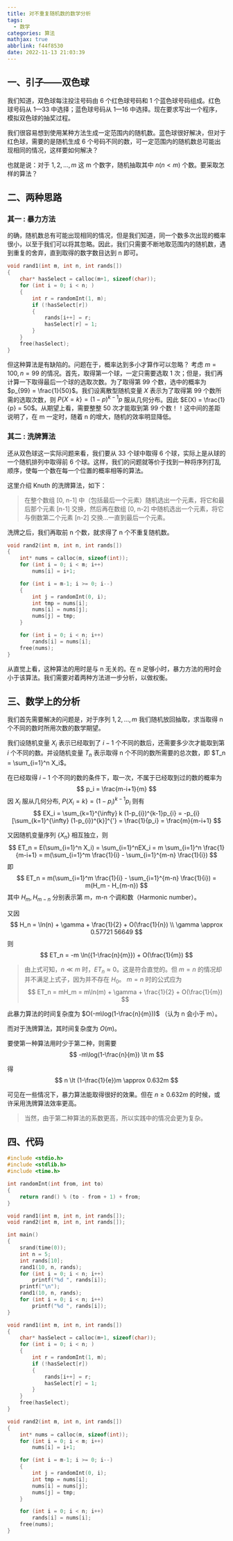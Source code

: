 ```yaml
---
title: 对不重复随机数的数学分析
tags:
  - 数学
categories: 算法
mathjax: true
abbrlink: f44f8530
date: 2022-11-13 21:03:39
---
```

## 一、引子——双色球
我们知道，双色球每注投注号码由 6 个红色球号码和 1 个蓝色球号码组成。红色球号码从 1—33 中选择；蓝色球号码从 1—16 中选择。现在要求写出一个程序，模拟双色球的抽奖过程。

我们很容易想到使用某种方法生成一定范围内的随机数。蓝色球很好解决，但对于红色球，需要的是随机生成 6 个号码不同的数，可一定范围内的随机数总可能出现相同的情况，这样要如何解决？

也就是说：对于 $1, 2, ..., m$ 这 m 个数字，随机抽取其中 $n(n \lt m)$ 个数。要采取怎样的算法？

## 二、两种思路
### 其一 : 暴力方法
的确，随机数总有可能出现相同的情况，但是我们知道，同一个数多次出现的概率很小，以至于我们可以将其忽略。因此，我们只需要不断地取范围内的随机数，遇到重复的舍弃，直到取得的数字数目达到 n 即可。
```c
void rand1(int m, int n, int rands[])
{
    char* hasSelect = calloc(m+1, sizeof(char));
    for (int i = 0; i < n; )
    {
        int r = randomInt(1, m);
        if (!hasSelect[r])
        {
            rands[i++] = r;
            hasSelect[r] = 1;
        }
    }
    free(hasSelect);
}
```

但这种算法是有缺陷的。问题在于，概率达到多小才算作可以忽略？
考虑 $m=100, n=99$ 的情况。首先，取得第一个球，一定只需要选取 1 次；但是，我们再计算一下取得最后一个球的选取次数。为了取得第 99 个数，选中的概率为 $p_{99} = \frac{1}{50}$。我们设离散型随机变量 $X$ 表示为了取得第 99 个数所需的选取次数，则 $P\{X = k\} = (1-p)^{k-1}p$ 服从几何分布。因此 $E(X) = \frac{1}{p} = 50$。从期望上看，需要整整 50 次才能取到第 99 个数！！这中间的差距说明了，在 m 一定时，随着 n 的增大，随机的效率明显降低。

### 其二 : 洗牌算法
还从双色球这一实际问题来看，我们要从 33 个球中取得 6 个球，实际上是从球的一个随机排列中取得前 6 个球。这样，我们的问题就等价于找到一种将序列打乱顺序，使每一个数在每一个位置的概率相等的算法。

这里介绍 Knuth 的洗牌算法，如下：
> 在整个数组 [0, n-1] 中（包括最后一个元素）随机选出一个元素，将它和最后那个元素 [n-1] 交换，然后再在数组 [0, n-2] 中随机选出一个元素，将它与倒数第二个元素 [n-2] 交换…一直到最后一个元素。

洗牌之后，我们再取前 n 个数，就求得了 n 个不重复随机数。

```c
void rand2(int m, int n, int rands[])
{
    int* nums = calloc(m, sizeof(int));
    for (int i = 0; i < m; i++)
        nums[i] = i+1;

    for (int i = m-1; i >= 0; i--)
    {
        int j = randomInt(0, i);
        int tmp = nums[i];
        nums[i] = nums[j];
        nums[j] = tmp;
    }

    for (int i = 0; i < n; i++)
        rands[i] = nums[i];
    free(nums);
}
```

从直觉上看，这种算法的用时是与 n 无关的。在 n 足够小时，暴力方法的用时会小于该算法。我们需要对着两种方法进一步分析，以做权衡。

## 三、数学上的分析
我们首先需要解决的问题是，对于序列 $1, 2, ..., m$ 我们随机放回抽取，求当取得 n 个不同的数时所用次数的数学期望。

我们设随机变量 $X_i$ 表示已经取到了 $i-1$ 个不同的数后，还需要多少次才能取到第 $i$ 个不同的数。并设随机变量 $T_n$ 表示取得 n 个不同的数所需要的总次数，即 $T_n = \sum_{i=1}^n X_i$。

在已经取得 $i-1$ 个不同的数的条件下，取一次，不属于已经取到过的数的概率为
$$
    p_i = \frac{m-i+1}{m}
$$
因 $X_i$ 服从几何分布, $P\{X_i = k\} = (1-p_i)^{k-1}p_{i}$ 则有
$$
    EX_i = \sum_{k=1}^{\infty} k (1-p_{i})^{k-1}p_{i}
    = -p_{i}[\sum_{k=1}^{\infty} (1-p_{i})^{k}]^{'}
    = \frac{1}{p_i} = \frac{m}{m-i+1}
$$

又因随机变量序列 $\{X_n\}$ 相互独立，则
$$
    ET_n = E(\sum_{i=1}^n X_i) = \sum_{i=1}^nEX_i
    = m \sum_{i=1}^n \frac{1}{m-i+1}
    = m(\sum_{i=1}^m \frac{1}{i} - \sum_{i=1}^{m-n} \frac{1}{i})
$$
即
$$
    ET_n = m(\sum_{i=1}^m \frac{1}{i} - \sum_{i=1}^{m-n} \frac{1}{i})
    = m(H_m - H_{m-n})
$$
其中 $H_m, H_{m-n}$ 分别表示第 m，m-n 个调和数（Harmonic number）。

又因 
$$
    H_n = \ln(n) + \gamma + \frac{1}{2} + O(\frac{1}{n}) \\
    \gamma \approx 0.57721 56649
$$
则
$$
    ET_n = -m \ln({1-\frac{n}{m}}) + O(\frac{1}{m})
$$
> 由上式可知，$n \ll m$ 时，$ET_n \approx 0$。这是符合直觉的。但 $m =n$ 的情况却并不满足上式子，因为并不存在 $H_0$。 $m=n$ 时的公式应为
$$
    ET_n = mH_m = m\ln(m) + \gamma + \frac{1}{2} + O(\frac{1}{m})
$$

此暴力算法的时间复杂度为 $O(-m\log(1-\frac{n}{m}))$ （认为 n 会小于 m）。

而对于洗牌算法，其时间复杂度为 $O(m)$。

要使第一种算法用时少于第二种，则需要
$$
    -m\log(1-\frac{n}{m}) \lt m
$$

得
$$
    n \lt (1-\frac{1}{e})m \approx 0.632m
$$

可见在一些情况下，暴力算法能取得很好的效果。但在 $n \ge 0.632m$ 的时候，或许采用洗牌算法效率更高。
> 当然，由于第二种算法的系数更高，所以实践中的情况会更为复杂。

## 四、代码
```c
#include <stdio.h>
#include <stdlib.h>
#include <time.h>

int randomInt(int from, int to)
{
    return rand() % (to - from + 1) + from;
}

void rand1(int m, int n, int rands[]);
void rand2(int m, int n, int rands[]);

int main()
{
    srand(time(0));
    int n = 5;
    int rands[10];
    rand1(10, n, rands);
    for (int i = 0; i < n; i++)
        printf("%d ", rands[i]);
    printf("\n");
    rand1(10, n, rands);
    for (int i = 0; i < n; i++)
        printf("%d ", rands[i]);
}

void rand1(int m, int n, int rands[])
{
    char* hasSelect = calloc(m+1, sizeof(char));
    for (int i = 0; i < n; )
    {
        int r = randomInt(1, m);
        if (!hasSelect[r])
        {
            rands[i++] = r;
            hasSelect[r] = 1;
        }
    }
    free(hasSelect);
}

void rand2(int m, int n, int rands[])
{
    int* nums = calloc(m, sizeof(int));
    for (int i = 0; i < m; i++)
        nums[i] = i+1;

    for (int i = m-1; i >= 0; i--)
    {
        int j = randomInt(0, i);
        int tmp = nums[i];
        nums[i] = nums[j];
        nums[j] = tmp;
    }

    for (int i = 0; i < n; i++)
        rands[i] = nums[i];
    free(nums);
}
```